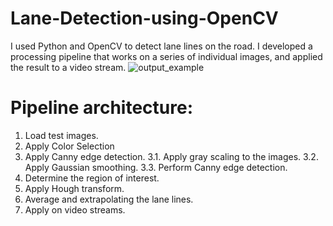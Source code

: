 # Lane-Detection-using-OpenCV
I used Python and OpenCV to detect lane lines on the road. I developed a processing pipeline that works on a series of individual images, and applied the result to a video stream.
![output_example](https://user-images.githubusercontent.com/86313081/126274111-8e1daa84-5983-4e6d-8600-96b09cd6ff05.jpg)

# Pipeline architecture:
1. Load test images.
2. Apply Color Selection
3. Apply Canny edge detection.
  3.1. Apply gray scaling to the images.
  3.2. Apply Gaussian smoothing.
  3.3. Perform Canny edge detection.
4. Determine the region of interest.
5. Apply Hough transform.
6. Average and extrapolating the lane lines.
7. Apply on video streams.
